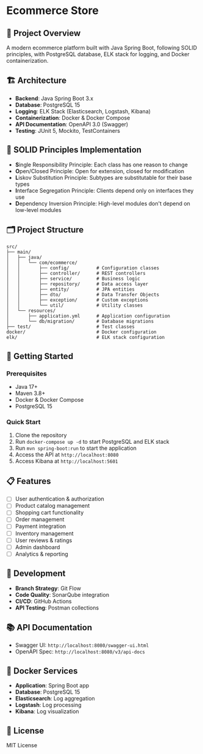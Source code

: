 # Ecommerce Store

## 🚀 Project Overview
A modern ecommerce platform built with Java Spring Boot, following SOLID principles, with PostgreSQL database, ELK stack for logging, and Docker containerization.

## 🏗️ Architecture
- **Backend**: Java Spring Boot 3.x
- **Database**: PostgreSQL 15
- **Logging**: ELK Stack (Elasticsearch, Logstash, Kibana)
- **Containerization**: Docker & Docker Compose
- **API Documentation**: OpenAPI 3.0 (Swagger)
- **Testing**: JUnit 5, Mockito, TestContainers

## 🎯 SOLID Principles Implementation
- **S**ingle Responsibility Principle: Each class has one reason to change
- **O**pen/Closed Principle: Open for extension, closed for modification
- **L**iskov Substitution Principle: Subtypes are substitutable for their base types
- **I**nterface Segregation Principle: Clients depend only on interfaces they use
- **D**ependency Inversion Principle: High-level modules don't depend on low-level modules

## 🗂️ Project Structure
```
src/
├── main/
│   ├── java/
│   │   └── com/ecommerce/
│   │       ├── config/          # Configuration classes
│   │       ├── controller/      # REST controllers
│   │       ├── service/         # Business logic
│   │       ├── repository/      # Data access layer
│   │       ├── entity/          # JPA entities
│   │       ├── dto/             # Data Transfer Objects
│   │       ├── exception/       # Custom exceptions
│   │       └── util/            # Utility classes
│   └── resources/
│       ├── application.yml      # Application configuration
│       └── db/migration/        # Database migrations
├── test/                        # Test classes
docker/                          # Docker configuration
elk/                             # ELK stack configuration
```

## 🚀 Getting Started

### Prerequisites
- Java 17+
- Maven 3.8+
- Docker & Docker Compose
- PostgreSQL 15

### Quick Start
1. Clone the repository
2. Run `docker-compose up -d` to start PostgreSQL and ELK stack
3. Run `mvn spring-boot:run` to start the application
4. Access the API at `http://localhost:8080`
5. Access Kibana at `http://localhost:5601`

## 📋 Features
- [ ] User authentication & authorization
- [ ] Product catalog management
- [ ] Shopping cart functionality
- [ ] Order management
- [ ] Payment integration
- [ ] Inventory management
- [ ] User reviews & ratings
- [ ] Admin dashboard
- [ ] Analytics & reporting

## 🔧 Development
- **Branch Strategy**: Git Flow
- **Code Quality**: SonarQube integration
- **CI/CD**: GitHub Actions
- **API Testing**: Postman collections

## 📚 API Documentation
- Swagger UI: `http://localhost:8080/swagger-ui.html`
- OpenAPI Spec: `http://localhost:8080/v3/api-docs`

## 🐳 Docker Services
- **Application**: Spring Boot app
- **Database**: PostgreSQL 15
- **Elasticsearch**: Log aggregation
- **Logstash**: Log processing
- **Kibana**: Log visualization

## 📝 License
MIT License